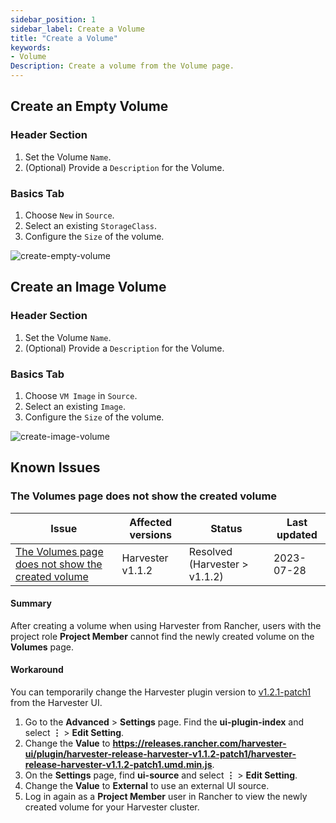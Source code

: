 ```yaml
---
sidebar_position: 1
sidebar_label: Create a Volume
title: "Create a Volume"
keywords:
- Volume
Description: Create a volume from the Volume page.
---
```


<head>
  <link rel="canonical" href="https://docs.harvesterhci.io/v1.1/volume/create-volume"/>
</head>

## Create an Empty Volume

### Header Section
1. Set the Volume `Name`.
1. (Optional) Provide a `Description` for the Volume.

### Basics Tab

1. Choose `New` in `Source`.
1. Select an existing `StorageClass`.
1. Configure the `Size` of the volume.

![create-empty-volume](/img/v1.1/volume/create-empty-volume.png)

## Create an Image Volume

### Header Section
1. Set the Volume `Name`.
1. (Optional) Provide a `Description` for the Volume.

### Basics Tab

1. Choose `VM Image` in `Source`.
1. Select an existing `Image`.
1. Configure the `Size` of the volume.

![create-image-volume](/img/v1.1/volume/create-image-volume.png)

## Known Issues

### The Volumes page does not show the created volume

| Issue | Affected versions | Status | Last updated |
|-----------|-----------|-----------|--------------|
|[The Volumes page does not show the created volume](https://github.com/harvester/harvester/issues/3874)|Harvester v1.1.2| Resolved (Harvester > v1.1.2)  | 2023-07-28 |

#### Summary

After creating a volume when using Harvester from Rancher, users with the project role **Project Member** cannot find the newly created volume on the **Volumes** page.

#### Workaround

You can temporarily change the Harvester plugin version to [v1.2.1-patch1](https://github.com/harvester/dashboard/releases/tag/v1.1.2-patch1) from the Harvester UI.

1. Go to the **Advanced** > **Settings** page. Find  the **ui-plugin-index** and select **⋮**  > **Edit Setting**.
1. Change the **Value** to **https://releases.rancher.com/harvester-ui/plugin/harvester-release-harvester-v1.1.2-patch1/harvester-release-harvester-v1.1.2-patch1.umd.min.js**.
1. On the **Settings** page, find **ui-source** and select **⋮**  > **Edit Setting**.
1. Change the **Value** to **External** to use an external UI source.
1. Log in again as a **Project Member** user in Rancher to view the newly created volume for your Harvester cluster.
